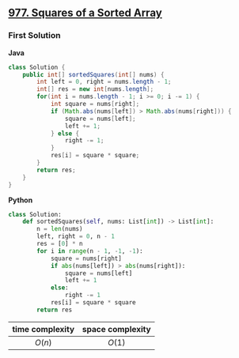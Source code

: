 ## [977. Squares of a Sorted Array](https://leetcode.cn/problems/squares-of-a-sorted-array/)

### First Solution

**Java**

```java
class Solution {
    public int[] sortedSquares(int[] nums) {
        int left = 0, right = nums.length - 1;
        int[] res = new int[nums.length];
        for(int i = nums.length - 1; i >= 0; i -= 1) {
            int square = nums[right];
            if (Math.abs(nums[left]) > Math.abs(nums[right])) {
                square = nums[left];
                left += 1;
            } else {
                right -= 1;
            }
            res[i] = square * square;
        }
        return res;
    }
}
```
**Python**
```python
class Solution:
    def sortedSquares(self, nums: List[int]) -> List[int]:
        n = len(nums)
        left, right = 0, n - 1
        res = [0] * n
        for i in range(n - 1, -1, -1):
            square = nums[right]
            if abs(nums[left]) > abs(nums[right]):
                square = nums[left]
                left += 1
            else:
                right -= 1
            res[i] = square * square
        return res
```
| time complexity | space complexity |
| :-------------: | :--------------: |
| $O(n)$          | $O(1)$           |